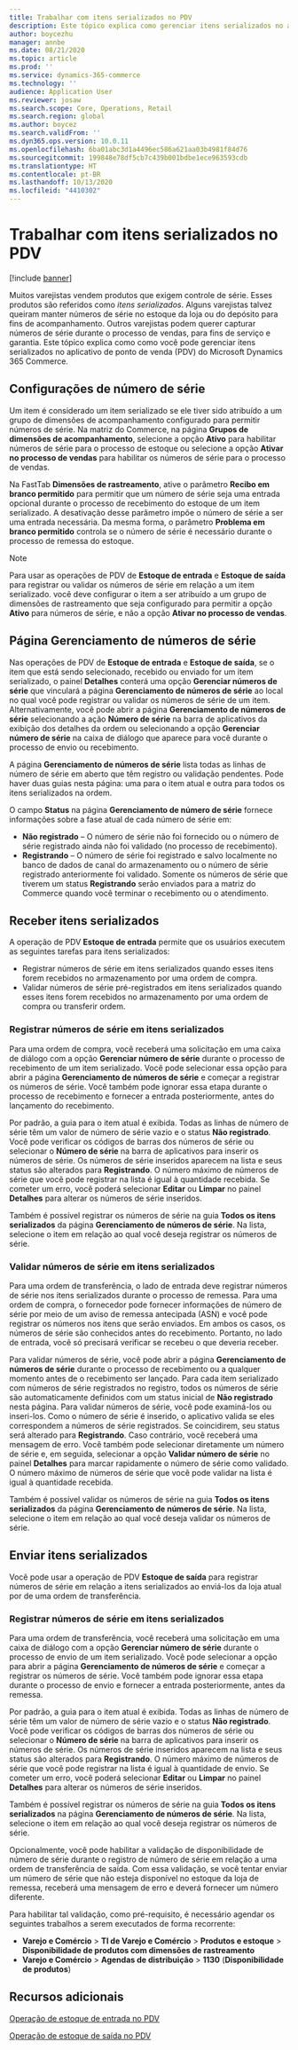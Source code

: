 ```yaml
---
title: Trabalhar com itens serializados no PDV
description: Este tópico explica como gerenciar itens serializados no aplicativo de ponto de venda (PDV).
author: boycezhu
manager: annbe
ms.date: 08/21/2020
ms.topic: article
ms.prod: ''
ms.service: dynamics-365-commerce
ms.technology: ''
audience: Application User
ms.reviewer: josaw
ms.search.scope: Core, Operations, Retail
ms.search.region: global
ms.author: boycez
ms.search.validFrom: ''
ms.dyn365.ops.version: 10.0.11
ms.openlocfilehash: 6ba01abc3d1a4496ec586a621aa03b4981f84d76
ms.sourcegitcommit: 199848e78df5cb7c439b001bdbe1ece963593cdb
ms.translationtype: HT
ms.contentlocale: pt-BR
ms.lasthandoff: 10/13/2020
ms.locfileid: "4410302"
---
```

# <a name="work-with-serialized-items-in-the-pos"></a>Trabalhar com itens serializados no PDV

[!include [banner](includes/banner.md)]

Muitos varejistas vendem produtos que exigem controle de série. Esses produtos são referidos como *itens serializados*. Alguns varejistas talvez queiram manter números de série no estoque da loja ou do depósito para fins de acompanhamento. Outros varejistas podem querer capturar números de série durante o processo de vendas, para fins de serviço e garantia. Este tópico explica como como você pode gerenciar itens serializados no aplicativo de ponto de venda (PDV) do Microsoft Dynamics 365 Commerce.

## <a name="serial-number-configurations"></a>Configurações de número de série

Um item é considerado um item serializado se ele tiver sido atribuído a um grupo de dimensões de acompanhamento configurado para permitir números de série. Na matriz do Commerce, na página **Grupos de dimensões de acompanhamento**, selecione a opção **Ativo** para habilitar números de série para o processo de estoque ou selecione a opção **Ativar no processo de vendas** para habilitar os números de série para o processo de vendas.

Na FastTab **Dimensões de rastreamento**, ative o parâmetro **Recibo em branco permitido** para permitir que um número de série seja uma entrada opcional durante o processo de recebimento do estoque de um item serializado. A desativação desse parâmetro impõe o número de série a ser uma entrada necessária. Da mesma forma, o parâmetro **Problema em branco permitido** controla se o número de série é necessário durante o processo de remessa do estoque.

> [!NOTE]
> Para usar as operações de PDV de **Estoque de entrada** e **Estoque de saída** para registrar ou validar os números de série em relação a um item serializado. você deve configurar o item a ser atribuído a um grupo de dimensões de rastreamento que seja configurado para permitir a opção **Ativo** para números de série, e não a opção **Ativar no processo de vendas**.

## <a name="serial-number-management-page"></a>Página Gerenciamento de números de série

Nas operações de PDV de **Estoque de entrada** e **Estoque de saída**, se o item que está sendo selecionado, recebido ou enviado for um item serializado, o painel **Detalhes** conterá uma opção **Gerenciar números de série** que vinculará a página **Gerenciamento de números de série** ao local no qual você pode registrar ou validar os números de série de um item. Alternativamente, você pode abrir a página **Gerenciamento de números de série** selecionando a ação **Número de série** na barra de aplicativos da exibição dos detalhes da ordem ou selecionando a opção **Gerenciar número de série** na caixa de diálogo que aparece para você durante o processo de envio ou recebimento. 

A página **Gerenciamento de números de série** lista todas as linhas de número de série em aberto que têm registro ou validação pendentes. Pode haver duas guias nesta página: uma para o item atual e outra para todos os itens serializados na ordem.

O campo **Status** na página **Gerenciamento de número de série** fornece informações sobre a fase atual de cada número de série em:

- **Não registrado** – O número de série não foi fornecido ou o número de série registrado ainda não foi validado (no processo de recebimento).
- **Registrando** – O número de série foi registrado e salvo localmente no banco de dados de canal do armazenamento ou o número de série registrado anteriormente foi validado. Somente os números de série que tiverem um status **Registrando** serão enviados para a matriz do Commerce quando você terminar o recebimento ou o atendimento.

## <a name="receive-serialized-items"></a>Receber itens serializados

A operação de PDV **Estoque de entrada** permite que os usuários executem as seguintes tarefas para itens serializados:

- Registrar números de série em itens serializados quando esses itens forem recebidos no armazenamento por uma ordem de compra.
- Validar números de série pré-registrados em itens serializados quando esses itens forem recebidos no armazenamento por uma ordem de compra ou transferir ordem.

### <a name="register-serial-numbers-against-serialized-items"></a>Registrar números de série em itens serializados

Para uma ordem de compra, você receberá uma solicitação em uma caixa de diálogo com a opção **Gerenciar número de série** durante o processo de recebimento de um item serializado. Você pode selecionar essa opção para abrir a página **Gerenciamento de números de série** e começar a registrar os números de série. Você também pode ignorar essa etapa durante o processo de recebimento e fornecer a entrada posteriormente, antes do lançamento do recebimento.

Por padrão, a guia para o item atual é exibida. Todas as linhas de número de série têm um valor de número de série vazio e o status **Não registrado**. Você pode verificar os códigos de barras dos números de série ou selecionar o **Número de série** na barra de aplicativos para inserir os números de série. Os números de série inseridos aparecem na lista e seus status são alterados para **Registrando**. O número máximo de números de série que você pode registrar na lista é igual à quantidade recebida. Se cometer um erro, você poderá selecionar **Editar** ou **Limpar** no painel **Detalhes** para alterar os números de série inseridos.

Também é possível registrar os números de série na guia **Todos os itens serializados** da página **Gerenciamento de números de série**. Na lista, selecione o item em relação ao qual você deseja registrar os números de série.

### <a name="validate-serial-numbers-on-serialized-items"></a>Validar números de série em itens serializados

Para uma ordem de transferência, o lado de entrada deve registrar números de série nos itens serializados durante o processo de remessa. Para uma ordem de compra, o fornecedor pode fornecer informações de número de série por meio de um aviso de remessa antecipada (ASN) e você pode registrar os números nos itens que serão enviados. Em ambos os casos, os números de série são conhecidos antes do recebimento. Portanto, no lado de entrada, você só precisará verificar se recebeu o que deveria receber.

Para validar números de série, você pode abrir a página **Gerenciamento de números de série** durante o processo de recebimento ou a qualquer momento antes de o recebimento ser lançado. Para cada item serializado com números de série registrados no registro, todos os números de série são automaticamente definidos com um status inicial de **Não registrado** nesta página. Para validar números de série, você pode examiná-los ou inseri-los. Como o número de série é inserido, o aplicativo valida se eles correspondem a números de série registrados. Se coincidirem, seu status será alterado para **Registrando**. Caso contrário, você receberá uma mensagem de erro. Você também pode selecionar diretamente um número de série e, em seguida, selecionar a opção **Validar número de série** no painel **Detalhes** para marcar rapidamente o número de série como validado. O número máximo de números de série que você pode validar na lista é igual à quantidade recebida.

Também é possível validar os números de série na guia **Todos os itens serializados** da página **Gerenciamento de números de série**. Na lista, selecione o item em relação ao qual você deseja validar os números de série.

## <a name="ship-serialized-items"></a>Enviar itens serializados

Você pode usar a operação de PDV **Estoque de saída** para registrar números de série em relação a itens serializados ao enviá-los da loja atual por de uma ordem de transferência.

### <a name="register-serial-numbers-against-serialized-items"></a>Registrar números de série em itens serializados

Para uma ordem de transferência, você receberá uma solicitação em uma caixa de diálogo com a opção **Gerenciar número de série** durante o processo de envio de um item serializado. Você pode selecionar a opção para abrir a página **Gerenciamento de números de série** e começar a registrar os números de série. Você também pode ignorar essa etapa durante o processo de envio e fornecer a entrada posteriormente, antes da remessa.

Por padrão, a guia para o item atual é exibida. Todas as linhas de número de série têm um valor de número de série vazio e o status **Não registrado**. Você pode verificar os códigos de barras dos números de série ou selecionar o **Número de série** na barra de aplicativos para inserir os números de série. Os números de série inseridos aparecem na lista e seus status são alterados para **Registrando**. O número máximo de números de série que você pode registrar na lista é igual à quantidade de envio. Se cometer um erro, você poderá selecionar **Editar** ou **Limpar** no painel **Detalhes** para alterar os números de série inseridos.

Também é possível registrar os números de série na guia **Todos os itens serializados** na página **Gerenciamento de números de série**. Na lista, selecione o item em relação ao qual você deseja registrar os números de série.

Opcionalmente, você pode habilitar a validação de disponibilidade de número de série durante o registro de número de série em relação a uma ordem de transferência de saída. Com essa validação, se você tentar enviar um número de série que não esteja disponível no estoque da loja de remessa, receberá uma mensagem de erro e deverá fornecer um número diferente.

Para habilitar tal validação, como pré-requisito, é necessário agendar os seguintes trabalhos a serem executados de forma recorrente:

- **Varejo e Comércio** > **TI de Varejo e Comércio** > **Produtos e estoque** > **Disponibilidade de produtos com dimensões de rastreamento**
- **Varejo e Comércio** > **Agendas de distribuição** > **1130** (**Disponibilidade de produtos**)

## <a name="additional-resources"></a>Recursos adicionais

[Operação de estoque de entrada no PDV](https://docs.microsoft.com/dynamics365/commerce/pos-inbound-inventory-operation)

[Operação de estoque de saída no PDV](https://docs.microsoft.com/dynamics365/commerce/pos-outbound-inventory-operation)
